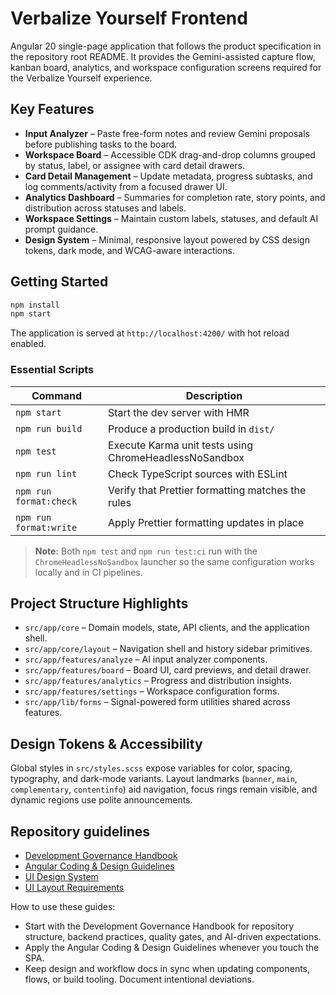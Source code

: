 # Verbalize Yourself Frontend

Angular 20 single-page application that follows the product specification in the repository root README. It provides the Gemini-assisted capture flow, kanban board, analytics, and workspace configuration screens required for the Verbalize Yourself experience.

## Key Features

- **Input Analyzer** – Paste free-form notes and review Gemini proposals before publishing tasks to the board.
- **Workspace Board** – Accessible CDK drag-and-drop columns grouped by status, label, or assignee with card detail drawers.
- **Card Detail Management** – Update metadata, progress subtasks, and log comments/activity from a focused drawer UI.
- **Analytics Dashboard** – Summaries for completion rate, story points, and distribution across statuses and labels.
- **Workspace Settings** – Maintain custom labels, statuses, and default AI prompt guidance.
- **Design System** – Minimal, responsive layout powered by CSS design tokens, dark mode, and WCAG-aware interactions.

## Getting Started

```bash
npm install
npm start
```

The application is served at `http://localhost:4200/` with hot reload enabled.

### Essential Scripts

| Command               | Description                                        |
|-----------------------|----------------------------------------------------|
| `npm start`           | Start the dev server with HMR                      |
| `npm run build`       | Produce a production build in `dist/`              |
| `npm test`            | Execute Karma unit tests using ChromeHeadlessNoSandbox |
| `npm run lint`        | Check TypeScript sources with ESLint               |
| `npm run format:check` | Verify that Prettier formatting matches the rules |
| `npm run format:write` | Apply Prettier formatting updates in place        |

> **Note:** Both `npm test` and `npm run test:ci` run with the `ChromeHeadlessNoSandbox` launcher so the same configuration works locally and in CI pipelines.

## Project Structure Highlights

- `src/app/core` – Domain models, state, API clients, and the application shell.
- `src/app/core/layout` – Navigation shell and history sidebar primitives.
- `src/app/features/analyze` – AI input analyzer components.
- `src/app/features/board` – Board UI, card previews, and detail drawer.
- `src/app/features/analytics` – Progress and distribution insights.
- `src/app/features/settings` – Workspace configuration forms.
- `src/app/lib/forms` – Signal-powered form utilities shared across features.

## Design Tokens & Accessibility

Global styles in `src/styles.scss` expose variables for color, spacing, typography, and dark-mode variants. Layout landmarks (`banner`, `main`, `complementary`, `contentinfo`) aid navigation, focus rings remain visible, and dynamic regions use polite announcements.

## Repository guidelines

- [Development Governance Handbook](../docs/governance/development-governance-handbook.md)
- [Angular Coding & Design Guidelines](../docs/guidelines/angular-coding-guidelines.md)
- [UI Design System](../docs/ui-design-system.md)
- [UI Layout Requirements](../docs/ui-layout-requirements.md)

How to use these guides:
- Start with the Development Governance Handbook for repository structure, backend practices, quality gates, and AI-driven expectations.
- Apply the Angular Coding & Design Guidelines whenever you touch the SPA.
- Keep design and workflow docs in sync when updating components, flows, or build tooling. Document intentional deviations.
